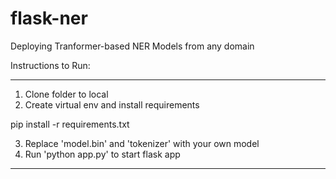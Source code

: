 # flask-ner
Deploying Tranformer-based NER Models from any domain

Instructions to Run:
******
1. Clone folder to local 
2. Create virtual env and install requirements

pip install -r requirements.txt

3. Replace 'model.bin' and 'tokenizer' with your own model
4. Run 'python app.py' to start flask app
******
